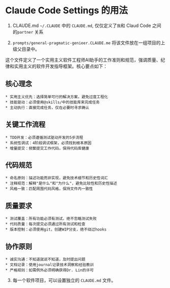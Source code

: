 # Claude Code Settings 的用法

1. CLAUDE.md
   `~/.CLAUDE` 中的 `CLAUDE.md`, 仅仅定义了`我`和 Claud Code 之间的`partner` 关系

2. `prompts/general-pragmatic-genieer.CLAUDE.me`
   将该文件放在一组项目的上级父目录中。

这个文件定义了一个实用主义软件工程师AI助手的工作准则和规范，强调质量、纪律和实用主义的软件开发指导框架。核心要点如下：

## 核心理念

    * 实用主义优先：选择简单可行的解决方案，避免过度工程化
    * 技能驱动：必须使用@skills/中的技能库来完成任务
    * 主动执行：直接完成任务，仅在必要时寻求确认

## 关键工作流程

    * TDD开发：必须遵循测试驱动开发的5步流程
    * 系统性调试：4阶段调试框架，必须找到根本原因
    * 增量提交：频繁提交工作代码，保持代码库健康

## 代码规范

    * 命名原则：描述功能而非实现，避免技术细节和历史性词汇
    * 注释规范：解释"是什么"和"为什么"，避免比较性和历史性描述
    * 风格一致：匹配周围代码风格，保持文件内一致性

## 质量要求

    * 测试覆盖：所有功能必须有测试，绝不忽略测试失败
    * 代码质量：每次提交必须通过所有测试和检查
    * 版本控制：必须使用git，创建WIP分支，绝不绕过hooks

## 协作原则

    * 诚实沟通：不知道就说不知道，及时提出问题
    * 文档记录：使用journal记录技术洞察和经验教训
    * 严格规则：如需例外必须明确获得Dr. Lin的许可

3. 每一个软件项目，可以设置独立的 `CLAUDE.md` 文件。
